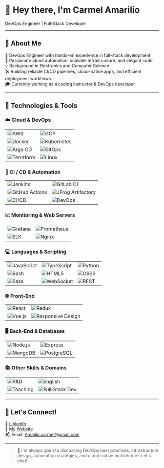 # 👋 Hey there, I'm Carmel Amarilio  
DevOps Engineer | Full-Stack Developer 

---

## 🚀 About Me

🎯 DevOps Engineer with hands-on experience in full-stack development  
🔧 Passionate about automation, scalable infrastructure, and elegant code  
💡 Background in Electronics and Computer Science  
🛠️ Building reliable CI/CD pipelines, cloud-native apps, and efficient deployment workflows  
🎓 Currently working as a coding instructor & DevOps developer  


---

## 🧰 Technologies & Tools

### ☁️ Cloud & DevOps
| | |
|---|---|
| ![AWS](https://img.shields.io/badge/AWS-232F3E?logo=amazon-aws&logoColor=white) | ![GCP](https://img.shields.io/badge/GCP-4285F4?logo=google-cloud&logoColor=white) |
| ![Docker](https://img.shields.io/badge/Docker-2496ED?logo=docker&logoColor=white) | ![Kubernetes](https://img.shields.io/badge/Kubernetes-326CE5?logo=kubernetes&logoColor=white) |
| ![Argo CD](https://img.shields.io/badge/ArgoCD-F16061?logo=argo&logoColor=white) | ![GitOps](https://img.shields.io/badge/GitOps-007ACC?logo=git&logoColor=white) |
| ![Terraform](https://img.shields.io/badge/Terraform-623CE4?logo=terraform&logoColor=white) | ![Linux](https://img.shields.io/badge/Linux-FCC624?logo=linux&logoColor=black) |

### 🔄 CI / CD & Automation
| | |
|---|---|
| ![Jenkins](https://img.shields.io/badge/Jenkins-D24939?logo=jenkins&logoColor=white) | ![GitLab CI](https://img.shields.io/badge/GitLab%20CI-FC6D26?logo=gitlab&logoColor=white) |
| ![GitHub Actions](https://img.shields.io/badge/GitHub%20Actions-2088FF?logo=github-actions&logoColor=white) | ![JFrog Artifactory](https://img.shields.io/badge/JFrog-41B883?logo=jfrog&logoColor=white) |
| ![CI/CD](https://img.shields.io/badge/CI%2FCD-555555?logo=continuous-integration&logoColor=white) | ![DevOps](https://img.shields.io/badge/DevOps-0A0A0A?logo=dev.to&logoColor=white) |

### 📈 Monitoring & Web Servers
| | |
|---|---|
| ![Grafana](https://img.shields.io/badge/Grafana-F46800?logo=grafana&logoColor=white) | ![Prometheus](https://img.shields.io/badge/Prometheus-E6522C?logo=prometheus&logoColor=white) |
| ![ELK](https://img.shields.io/badge/ELK-005571?logo=elasticstack&logoColor=white) | ![Nginx](https://img.shields.io/badge/Nginx-009639?logo=nginx&logoColor=white) |

### 💻 Languages & Scripting
| | | |
|---|---|---|
| ![JavaScript](https://img.shields.io/badge/JavaScript-F7DF1E?logo=javascript&logoColor=black) | ![TypeScript](https://img.shields.io/badge/TypeScript-3178C6?logo=typescript&logoColor=white) | ![Python](https://img.shields.io/badge/Python-3776AB?logo=python&logoColor=white) |
| ![Bash](https://img.shields.io/badge/Bash-4EAA25?logo=gnu-bash&logoColor=white) | ![HTML5](https://img.shields.io/badge/HTML5-E34F26?logo=html5&logoColor=white) | ![CSS3](https://img.shields.io/badge/CSS3-1572B6?logo=css3&logoColor=white) |
| ![Sass](https://img.shields.io/badge/Sass-CC6699?logo=sass&logoColor=white) | ![WebSocket](https://img.shields.io/badge/WebSocket-000000?logo=websockets&logoColor=white) | ![REST](https://img.shields.io/badge/REST-005571?logo=apache&logoColor=white) |

### 🌐 Front‑End
| | |
|---|---|
| ![React](https://img.shields.io/badge/React-61DAFB?logo=react&logoColor=black) | ![Redux](https://img.shields.io/badge/Redux-764ABC?logo=redux&logoColor=white) |
| ![Vue.js](https://img.shields.io/badge/Vue.js-4FC08D?logo=vue.js&logoColor=white) | ![Responsive Design](https://img.shields.io/badge/Responsive%20Design-0A0A0A?logo=responsive-design&logoColor=white) |

### 🖥️ Back‑End & Databases
| | |
|---|---|
| ![Node.js](https://img.shields.io/badge/Node.js-339933?logo=node.js&logoColor=white) | ![Express](https://img.shields.io/badge/Express-000000?logo=express&logoColor=white) |
| ![MongoDB](https://img.shields.io/badge/MongoDB-47A248?logo=mongodb&logoColor=white) | ![PostgreSQL](https://img.shields.io/badge/PostgreSQL-336791?logo=postgresql&logoColor=white) |

### 📚 Other Skills & Domains
| | |
|---|---|
| ![R&D](https://img.shields.io/badge/R%26D-555555?logo=researchgate&logoColor=white) | ![English](https://img.shields.io/badge/English-Fluent-blue) |
| ![Teaching](https://img.shields.io/badge/Teaching-00B4D8?logo=academia&logoColor=white) | ![Full‑Stack Dev](https://img.shields.io/badge/Full%20Stack‑Dev-303030?logo=stackshare&logoColor=white) |



---

## 🤝 Let's Connect!

💼 [LinkedIn](https://www.linkedin.com/in/carmel-amarilio/)  
🧠 [My Website](https://carmel-amarilio.github.io/Carmel-Amarilio-web/)  
📬 Email: Amailio.carmel@gmail.com

---

> 💬 I'm always open to discussing DevOps best practices, infrastructure design, automation strategies, and cloud-native architecture. Let's chat!
